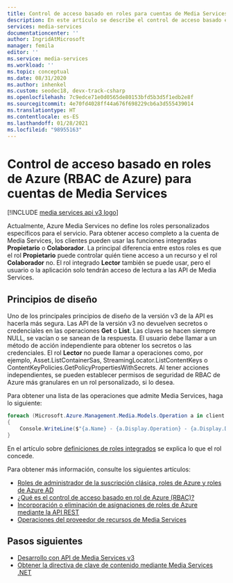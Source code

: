 ```yaml
---
title: Control de acceso basado en roles para cuentas de Media Services
description: En este artículo se describe el control de acceso basado en roles (RBAC de Azure) para las cuentas de Azure Media Services.
services: media-services
documentationcenter: ''
author: IngridAtMicrosoft
manager: femila
editor: ''
ms.service: media-services
ms.workload: ''
ms.topic: conceptual
ms.date: 08/31/2020
ms.author: inhenkel
ms.custom: seodec18, devx-track-csharp
ms.openlocfilehash: 7c9edce71e0d0565de80153bfd5b3d5f1edb2e8f
ms.sourcegitcommit: 4e70fd4028ff44a676f698229cb6a3d555439014
ms.translationtype: HT
ms.contentlocale: es-ES
ms.lasthandoff: 01/28/2021
ms.locfileid: "98955163"
---
```

# <a name="azure-role-based-access-control-azure-rbac-for-media-services-accounts"></a>Control de acceso basado en roles de Azure (RBAC de Azure) para cuentas de Media Services

[!INCLUDE [media services api v3 logo](./includes/v3-hr.md)]

Actualmente, Azure Media Services no define los roles personalizados específicos para el servicio. Para obtener acceso completo a la cuenta de Media Services, los clientes pueden usar las funciones integradas **Propietario** o **Colaborador**. La principal diferencia entre estos roles es que el rol **Propietario** puede controlar quién tiene acceso a un recurso y el rol **Colaborador** no. El rol integrado **Lector** también se puede usar, pero el usuario o la aplicación solo tendrán acceso de lectura a las API de Media Services. 

## <a name="design-principles"></a>Principios de diseño

Uno de los principales principios de diseño de la versión v3 de la API es hacerla más segura. Las API de la versión v3 no devuelven secretos o credenciales en las operaciones **Get** o **List**. Las claves se hacen siempre NULL, se vacían o se sanean de la respuesta. El usuario debe llamar a un método de acción independiente para obtener los secretos o las credenciales. El rol **Lector** no puede llamar a operaciones como, por ejemplo, Asset.ListContainerSas, StreamingLocator.ListContentKeys o ContentKeyPolicies.GetPolicyPropertiesWithSecrets. Al tener acciones independientes, se pueden establecer permisos de seguridad de RBAC de Azure más granulares en un rol personalizado, si lo desea.

Para obtener una lista de las operaciones que admite Media Services, haga lo siguiente:

```csharp
foreach (Microsoft.Azure.Management.Media.Models.Operation a in client.Operations.List())
{
    Console.WriteLine($"{a.Name} - {a.Display.Operation} - {a.Display.Description}");
}
```

En el artículo sobre [definiciones de roles integrados](../../role-based-access-control/built-in-roles.md) se explica lo que el rol concede. 

Para obtener más información, consulte los siguientes artículos:

- [Roles de administrador de la suscripción clásica, roles de Azure y roles de Azure AD](../../role-based-access-control/rbac-and-directory-admin-roles.md)
- [¿Qué es el control de acceso basado en rol de Azure (RBAC)?](../../role-based-access-control/overview.md)
- [Incorporación o eliminación de asignaciones de roles de Azure mediante la API REST](../../role-based-access-control/role-assignments-rest.md)
- [Operaciones del proveedor de recursos de Media Services](../../role-based-access-control/resource-provider-operations.md#microsoftmedia)

## <a name="next-steps"></a>Pasos siguientes

- [Desarrollo con API de Media Services v3](media-services-apis-overview.md)
- [Obtener la directiva de clave de contenido mediante Media Services .NET](get-content-key-policy-dotnet-howto.md)
